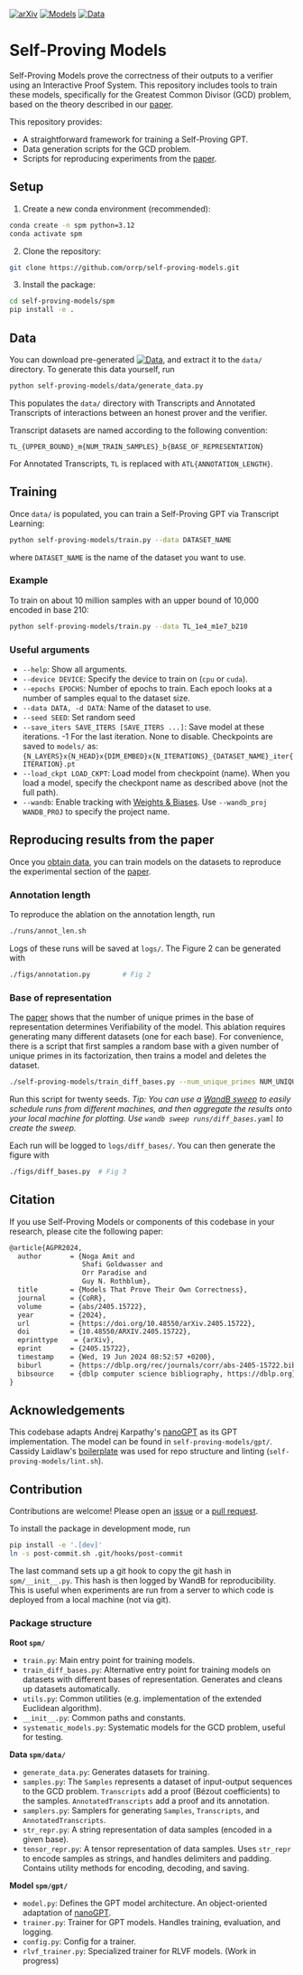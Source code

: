 [![arXiv](https://img.shields.io/badge/arXiv-2405.15722-pink.svg)](https://arxiv.org/abs/2405.15722)
[![Models](https://img.shields.io/badge/Models-10.5281/zenodo.12752192-blue.svg)](https://zenodo.org/records/12752192)
[![Data](https://img.shields.io/badge/Data-10.5281/zenodo.12751514-blue.svg)](https://zenodo.org/records/12751514)
# Self-Proving Models

Self-Proving Models prove the correctness of their outputs to a verifier using an Interactive Proof System.
This repository includes tools to train these models, specifically for the Greatest Common Divisor (GCD) problem,
based on the theory described in our [paper](https://arxiv.org/abs/2405.15722).

This repository provides:
- A straightforward framework for training a Self-Proving GPT.
- Data generation scripts for the GCD problem.
- Scripts for reproducing experiments from the [paper](https://arxiv.org/abs/2405.15722).


## Setup

1. Create a new conda environment (recommended):
```bash
conda create -n spm python=3.12
conda activate spm
```
2. Clone the repository:
```bash
git clone https://github.com/orrp/self-proving-models.git 
```
3. Install the package:
```bash
cd self-proving-models/spm
pip install -e .
```

## Data
You can download pre-generated [![Data](https://img.shields.io/badge/Data-blue.svg)](https://zenodo.org/records/12751514), and extract it to the `data/` directory.
To generate this data yourself, run
```bash
python self-proving-models/data/generate_data.py
```

This populates the `data/` directory with Transcripts and Annotated Transcripts
of interactions between an honest prover and the verifier.

Transcript datasets are named according to the following convention:
```
TL_{UPPER_BOUND}_m{NUM_TRAIN_SAMPLES}_b{BASE_OF_REPRESENTATION}
```
For Annotated Transcripts, `TL` is replaced with `ATL{ANNOTATION_LENGTH}`.

## Training
Once `data/` is populated, you can train a Self-Proving GPT via Transcript Learning:
```bash
python self-proving-models/train.py --data DATASET_NAME
```
where `DATASET_NAME` is the name of the dataset you want to use.
### Example
To train on about 10 million samples with an upper bound of 10,000 encoded in base 210:
```bash
python self-proving-models/train.py --data TL_1e4_m1e7_b210
```
### Useful arguments
- `--help`: Show all arguments.
- `--device DEVICE`: Specify the device to train on (`cpu` or `cuda`).
- `--epochs EPOCHS`: Number of epochs to train. Each epoch looks at a number of samples equal to the dataset size.
- `--data DATA, -d DATA`: Name of the dataset to use.
- `--seed SEED`: Set random seed
- `--save_iters SAVE_ITERS [SAVE_ITERS ...]`:
    Save model at these iterations. -1 For the last iteration. None to disable.
    Checkpoints are saved to `models/` as:
`{N_LAYERS}x{N_HEAD}x{DIM_EMBED}x{N_ITERATIONS}_{DATASET_NAME}_iter{ITERATION}.pt`
- `--load_ckpt LOAD_CKPT`: Load model from checkpoint (name).
 When you load a model, specify the checkpont name as described above (not the full path).
- `--wandb`: Enable tracking with [Weights & Biases](https://wandb.ai/).
Use `--wandb_proj WANDB_PROJ` to specify the project name.

## Reproducing results from the paper
Once you [obtain data](#data), you can train models on the datasets to reproduce the experimental
section of the [paper](https://arxiv.org/abs/2405.15722).

### Annotation length
To reproduce the ablation on the annotation length, run
```bash
./runs/annot_len.sh
```
Logs of these runs will be saved at `logs/`. The Figure 2 can be generated with
```bash
./figs/annotation.py        # Fig 2
```

### Base of representation
The [paper](https://arxiv.org/abs/2405.15722) shows that the number of unique primes in the base of representation
determines Verifiability of the model. This ablation requires generating many different datasets (one for each base).
For convenience, there is a script that first samples a random base with a given number of unique primes in its
factorization, then trains a model and deletes the dataset.
```bash
./self-proving-models/train_diff_bases.py --num_unique_primes NUM_UNIQUE_PRIMES --seed SEED
```

Run this script for twenty seeds. *Tip: You can use a [WandB sweep](https://docs.wandb.ai/guides/sweeps)
to easily  schedule runs from different machines, and then aggregate the results onto your local machine
for plotting.
Use `wandb sweep runs/diff_bases.yaml` to create the sweep.*

Each run will be logged to `logs/diff_bases/`.
You can then generate the  figure with
```bash
./figs/diff_bases.py  # Fig 3
```

## Citation
If you use Self-Proving Models or components of this codebase in your research, please cite the following paper:
```latex
@article{AGPR2024,
  author       = {Noga Amit and
                  Shafi Goldwasser and
                  Orr Paradise and
                  Guy N. Rothblum},
  title        = {Models That Prove Their Own Correctness},
  journal      = {CoRR},
  volume       = {abs/2405.15722},
  year         = {2024},
  url          = {https://doi.org/10.48550/arXiv.2405.15722},
  doi          = {10.48550/ARXIV.2405.15722},
  eprinttype    = {arXiv},
  eprint       = {2405.15722},
  timestamp    = {Wed, 19 Jun 2024 08:52:57 +0200},
  biburl       = {https://dblp.org/rec/journals/corr/abs-2405-15722.bib},
  bibsource    = {dblp computer science bibliography, https://dblp.org}
}
```

## Acknowledgements
This codebase adapts Andrej Karpathy's [nanoGPT](https://www.github.com/karpathy/nanoGPT) as its GPT implementation.
The model can be found in `self-proving-models/gpt/`. Cassidy Laidlaw's
[boilerplate](https://github.com/cassidylaidlaw/python-boilerplate)
was used for repo structure and linting (`self-proving-models/lint.sh`).

## Contribution
Contributions are welcome! Please open an [issue](https://www.github.com/orrp/self-proving-models/issues)
or a [pull request](https://www.github.com/orrp/self-proving-models/pulls).

To install the package in development mode, run
```bash
pip install -e '.[dev]'
ln -s post-commit.sh .git/hooks/post-commit
```
The last command sets up a git hook to copy the git hash in `spm/__init__.py`. This hash is
then logged by WandB for reproducibility. This is useful when experiments are run from a server to which code is
deployed from a local machine (not via git).

### Package structure

**Root `spm/`**
- `train.py`: Main entry point for training models.
- `train_diff_bases.py`: Alternative entry point for training models on datasets with different bases of representation.
                         Generates and cleans up datasets automatically.              
- `utils.py`: Common utilities (e.g. implementation of the extended Euclidean algorithm).
- `__init__.py`: Common paths and constants.
- `systematic_models.py`: Systematic models for the GCD problem, useful for testing.

**Data `spm/data/`**
- `generate_data.py`: Generates datasets for training.
- `samples.py`: The `Samples` represents a dataset of input-output sequences to the GCD problem.
                `Transcripts` add a proof (Bézout coefficients) to the samples.
                `AnnotatedTranscripts` add a proof and its annotation.
- `samplers.py`: Samplers for generating `Samples`, `Transcripts`, and `AnnotatedTranscripts`.
- `str_repr.py`: A string representation of data samples (encoded in a given base).
- `tensor_repr.py`: A tensor representation of data samples. Uses `str_repr` to encode samples as strings, and
                    handles delimiters and padding. Contains utility methods for encoding, decoding, and saving.

**Model `spm/gpt/`**
- `model.py`: Defines the GPT model architecture. An object-oriented adaptation of [nanoGPT](https://www.github.com/karpathy/nanoGPT).
- `trainer.py`: Trainer for GPT models. Handles training, evaluation, and logging.
- `config.py`: Config for a trainer.
- `rlvf_trainer.py`: Specialized trainer for RLVF models. (Work in progress)
